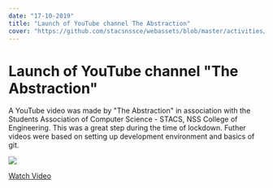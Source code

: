```yaml
---
date: "17-10-2019"
title: "Launch of YouTube channel The Abstraction"
cover: "https://github.com/stacsnssce/webassets/blob/master/activities/abstraction.png?raw=true"
---
```

# Launch of YouTube channel "The Abstraction"

A YouTube video was made by "The Abstraction" in association with the Students Association of Computer Science - STACS, NSS College of Engineering. This was a great step during the time of lockdown. Futher videos were based on setting up development environment and basics of git.  

![](https://github.com/stacsnssce/webassets/blob/master/activities/abstraction.png?raw=true)  

[Watch Video](https://www.youtube.com/watch?v=Q7XnVypVr4Y)
